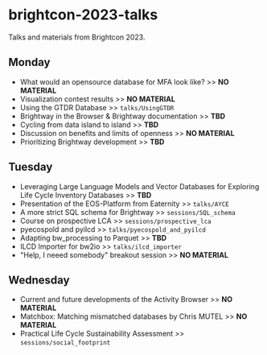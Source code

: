 # brightcon-2023-talks

Talks and materials from Brightcon 2023.

## Monday

* What would an opensource database for MFA look like? >> **NO MATERIAL**
* Visualization contest results >> **NO MATERIAL**
* Using the GTDR Database >> `talks/UsingGTDR`
* Brightway in the Browser & Brightway documentation >> **TBD**
* Cycling from data island to island >> **TBD**
* Discussion on benefits and limits of openness >> **NO MATERIAL**
* Prioritizing Brightway development >> **TBD**

## Tuesday

* Leveraging Large Language Models and Vector Databases for Exploring Life Cycle Inventory Databases >> **TBD**
* Presentation of the EOS-Platform from Eaternity >> `talks/AYCE`
* A more strict SQL schema for Brightway >> `sessions/SQL_schema`
* Course on prospective LCA >> `sessions/prospective_lca`
* pyecospold and pyilcd >> `talks/pyecospold_and_pyilcd`
* Adapting bw_processing to Parquet >> **TBD**
* ILCD Importer for bw2io >> `talks/ilcd_importer`
* "Help, I neeed somebody" breakout session >> **NO MATERIAL**

## Wednesday

* Current and future developments of the Activity Browser >> **NO MATERIAL**
* Matchbox: Matching mismatched databases by Chris MUTEL >> **NO MATERIAL**
* Practical Life Cycle Sustainability Assessment >> `sessions/social_footprint`
